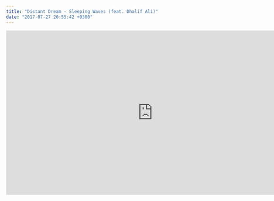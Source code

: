 ```yaml
---
title: "Distant Dream - Sleeping Waves (feat. Dhalif Ali)"
date: "2017-07-27 20:55:42 +0300"
---
```


<iframe allowfullscreen="" frameborder="0" height="450" loading="lazy" src="https://www.youtube.com/embed/86VNMGkEIWk?feature=oembed" width="800"></iframe>
